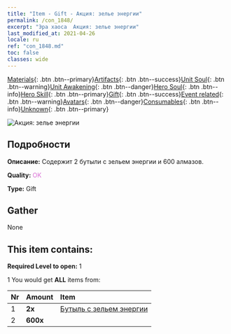 ```yaml
---
title: "Item - Gift - Акция: зелье энергии"
permalink: /con_1848/
excerpt: "Эра хаоса  Акция: зелье энергии"
last_modified_at: 2021-04-26
locale: ru
ref: "con_1848.md"
toc: false
classes: wide
---
```

 [Materials](/ItemsRU/){: .btn .btn--primary}[Artifacts](/ItemsRU/Artifacts/){: .btn .btn--success}[Unit Soul](/ItemsRU/UnitSoul/){: .btn .btn--warning}[Unit Awakening](/ItemsRU/UnitAwakening/){: .btn .btn--danger}[Hero Soul](/ItemsRU/HeroSoul/){: .btn .btn--info}[Hero Skill](/ItemsRU/HeroSkill/){: .btn .btn--primary}[Gift](/ItemsRU/Gift/){: .btn .btn--success}[Event related](/ItemsRU/Events/){: .btn .btn--warning}[Avatars](/ItemsRU/Avatars/){: .btn .btn--danger}[Consumables](/ItemsRU/Consumables/){: .btn .btn--info}[Unknown](/ItemsRU/Unknown/){: .btn .btn--primary}

 ![Акция: зелье энергии](/images/t/i_907470.png)

## Подробности
 **Описание:** Содержит 2 бутыли с зельем энергии и 600 алмазов.

 **Quality:** <span style="color: #DA70D6">OK</span>

 **Type:** Gift

## Gather

  None

## This item contains:

 **Required Level to open:** 1

 1 You would get **ALL** items  from:

  | Nr | Amount |     Item    |
  |:---|:-------|:------------|
  | 1 |  **2x** | [Бутыль с зельем энергии](/ItemsRU/con_1850/) |  | 
  | 2 |  **600x** | <i class="fas fa-gem"/> |  | 
